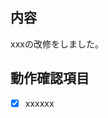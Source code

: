 ## 内容
xxxの改修をしました。

## 動作確認項目
- [x] xxxxxx

<!-- for GitHub Copilot review rule -->
<!-- I want to review in Japanese. -->
<!--
レビューする際には、以下のprefix(接頭辞)をつけてください
[must]  
[imo] (in my opinion)  
[nits](nitpick) 
[ask]  
[fyi]
-->
<!-- for GitHub Copilot review  rule-->
